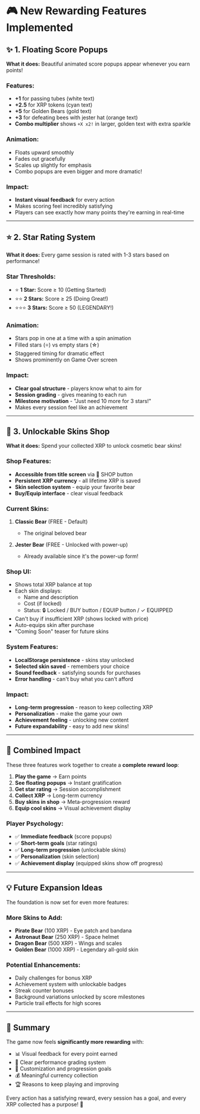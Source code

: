 # 🎮 New Rewarding Features Implemented

## ✨ **1. Floating Score Popups**

**What it does:** Beautiful animated score popups appear whenever you earn points!

### Features:
- **+1** for passing tubes (white text)
- **+2.5** for XRP tokens (cyan text)  
- **+5** for Golden Bears (gold text)
- **+3** for defeating bees with jester hat (orange text)
- **Combo multiplier** shows `+X x2!` in larger, golden text with extra sparkle

### Animation:
- Floats upward smoothly
- Fades out gracefully
- Scales up slightly for emphasis
- Combo popups are even bigger and more dramatic!

### Impact:
- **Instant visual feedback** for every action
- Makes scoring feel incredibly satisfying
- Players can see exactly how many points they're earning in real-time

---

## ⭐ **2. Star Rating System**

**What it does:** Every game session is rated with 1-3 stars based on performance!

### Star Thresholds:
- ⭐ **1 Star:** Score ≥ 10 (Getting Started)
- ⭐⭐ **2 Stars:** Score ≥ 25 (Doing Great!)
- ⭐⭐⭐ **3 Stars:** Score ≥ 50 (LEGENDARY!)

### Animation:
- Stars pop in one at a time with a spin animation
- Filled stars (⭐) vs empty stars (☆)
- Staggered timing for dramatic effect
- Shows prominently on Game Over screen

### Impact:
- **Clear goal structure** - players know what to aim for
- **Session grading** - gives meaning to each run
- **Milestone motivation** - "Just need 10 more for 3 stars!"
- Makes every session feel like an achievement

---

## 🛒 **3. Unlockable Skins Shop**

**What it does:** Spend your collected XRP to unlock cosmetic bear skins!

### Shop Features:
- **Accessible from title screen** via 🛒 SHOP button
- **Persistent XRP currency** - all lifetime XRP is saved
- **Skin selection system** - equip your favorite bear
- **Buy/Equip interface** - clear visual feedback

### Current Skins:
1. **Classic Bear** (FREE - Default)
   - The original beloved bear
   
2. **Jester Bear** (FREE - Unlocked with power-up)
   - Already available since it's the power-up form!

### Shop UI:
- Shows total XRP balance at top
- Each skin displays:
  - Name and description
  - Cost (if locked)
  - Status: 🔒 Locked / BUY button / EQUIP button / ✓ EQUIPPED
- Can't buy if insufficient XRP (shows locked with price)
- Auto-equips skin after purchase
- "Coming Soon" teaser for future skins

### System Features:
- **LocalStorage persistence** - skins stay unlocked
- **Selected skin saved** - remembers your choice
- **Sound feedback** - satisfying sounds for purchases
- **Error handling** - can't buy what you can't afford

### Impact:
- **Long-term progression** - reason to keep collecting XRP
- **Personalization** - make the game your own
- **Achievement feeling** - unlocking new content
- **Future expandability** - easy to add new skins!

---

## 🎯 **Combined Impact**

These three features work together to create a **complete reward loop**:

1. **Play the game** → Earn points
2. **See floating popups** → Instant gratification
3. **Get star rating** → Session accomplishment  
4. **Collect XRP** → Long-term currency
5. **Buy skins in shop** → Meta-progression reward
6. **Equip cool skins** → Visual achievement display

### Player Psychology:
- ✅ **Immediate feedback** (score popups)
- ✅ **Short-term goals** (star ratings)
- ✅ **Long-term progression** (unlockable skins)
- ✅ **Personalization** (skin selection)
- ✅ **Achievement display** (equipped skins show off progress)

---

## 💡 **Future Expansion Ideas**

The foundation is now set for even more features:

### More Skins to Add:
- **Pirate Bear** (100 XRP) - Eye patch and bandana
- **Astronaut Bear** (250 XRP) - Space helmet
- **Dragon Bear** (500 XRP) - Wings and scales
- **Golden Bear** (1000 XRP) - Legendary all-gold skin

### Potential Enhancements:
- Daily challenges for bonus XRP
- Achievement system with unlockable badges
- Streak counter bonuses
- Background variations unlocked by score milestones
- Particle trail effects for high scores

---

## 🎊 **Summary**

The game now feels **significantly more rewarding** with:
- 📊 Visual feedback for every point earned
- 🌟 Clear performance grading system
- 🎨 Customization and progression goals
- 💰 Meaningful currency collection
- 🏆 Reasons to keep playing and improving

Every action has a satisfying reward, every session has a goal, and every XRP collected has a purpose! 🚀
